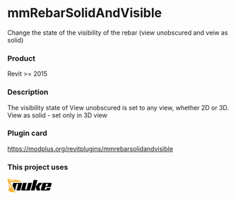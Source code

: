# mmRebarSolidAndVisible
Change the state of the visibility of the rebar (view unobscured and veiw as solid)
### Product ###
Revit >= 2015
### Description ###
The visibility state of View unobscured is set to any view, whether 2D or 3D. View as solid - set only in 3D view
### Plugin card ###
https://modplus.org/revitplugins/mmrebarsolidandvisible
### This project uses

[<img align="left" src="https://raw.githubusercontent.com/ModPlus-Software/Documentation/master/Images/nuke-logo-small.png" />](https://nuke.build/)